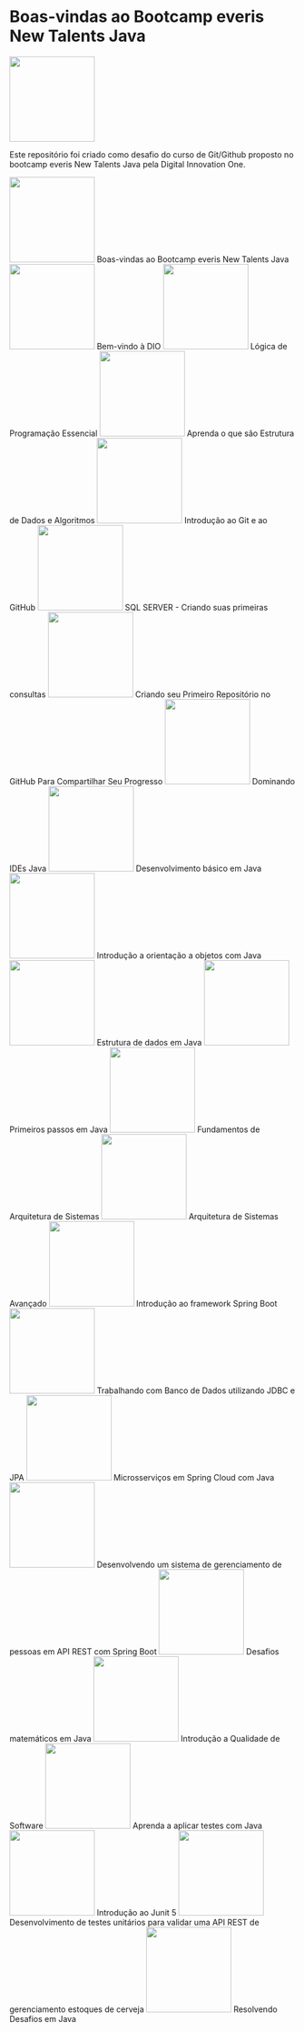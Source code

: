 # Boas-vindas ao Bootcamp everis New Talents Java

<img src="https://hermes.digitalinnovation.one/tracks/f5a03793-694e-49b5-99dd-40e6e951c0b1.png" high="150px" width="150px">

<p>Este repositório foi criado como desafio do curso de Git/Github proposto no bootcamp everis New Talents Java pela Digital Innovation One.</p>

<img src="https://hermes.digitalinnovation.one/courses/badge/bdcad69a-ad20-4777-9838-c6861d116f04.png" high="150px" width="150px">
Boas-vindas ao Bootcamp everis New Talents Java

<img src="https://hermes.digitalinnovation.one/courses/badge/7425308d-fd51-4b5a-b815-abe8c61d2623.png" high="150px" width="150px">
Bem-vindo à DIO

<img src="https://hermes.digitalinnovation.one/courses/badge/88cb0f8d-dcdb-4c7d-a9c5-c56d021a23b1.png" high="150px" width="150px">
Lógica de Programação Essencial

<img src="https://hermes.digitalinnovation.one/courses/badge/6c8dca92-1741-4d75-a54c-b0f6cd56fd6c.png" high="150px" width="150px">
Aprenda o que são Estrutura de Dados e Algoritmos

<img src="https://hermes.digitalinnovation.one/courses/badge/c1f33b18-497b-408b-885f-ee8db71d872b.png" high="150px" width="150px">
Introdução ao Git e ao GitHub

<img src="https://hermes.digitalinnovation.one/courses/badge/a853663a-e20a-4d90-97dc-31ca210920fd.png" high="150px" width="150px">
SQL SERVER - Criando suas primeiras consultas

<img src="https://hermes.digitalinnovation.one/lab_projects/badges/a9699ff3-e9db-435c-8851-8ca794591ccf.png" high="150px" width="150px">
Criando seu Primeiro Repositório no GitHub Para Compartilhar Seu Progresso

<img src="https://hermes.digitalinnovation.one/courses/badge/6c201cba-ff90-4a8e-8b08-77ec0ddcffe1.png" high="150px" width="150px">
Dominando IDEs Java

<img src="https://hermes.digitalinnovation.one/courses/badge/88bb39be-4055-4d4c-ae22-c11c25ca6016.png" high="150px" width="150px">
Desenvolvimento básico em Java

<img src="https://hermes.digitalinnovation.one/courses/badge/bc2c4fe0-3538-4ca0-9e11-3bc1a9a70e83.png" high="150px" width="150px">
Introdução a orientação a objetos com Java

<img src="https://hermes.digitalinnovation.one/courses/badge/7ce0034f-7e1d-4312-9092-5eb2b8d309cb.png" high="150px" width="150px">
Estrutura de dados em Java

<img src="https://hermes.digitalinnovation.one/code_challenge/badge/5fc371d7-2944-4bef-98a2-3341e19b08ab.png" high="150px" width="150px">
Primeiros passos em Java

<img src="https://hermes.digitalinnovation.one/courses/badge/39ffe32f-f748-4905-8d66-6932d45ef77d.png" high="150px" width="150px">
Fundamentos de Arquitetura de Sistemas

<img src="https://hermes.digitalinnovation.one/courses/badge/c0374d9b-3a3b-49a2-9569-805846506ec7.png" high="150px" width="150px">
Arquitetura de Sistemas Avançado

<img src="https://hermes.digitalinnovation.one/courses/badge/1dcc883a-37fa-42a9-a2a1-1cf012ffb34e.png" high="150px" width="150px">
Introdução ao framework Spring Boot

<img src="https://hermes.digitalinnovation.one/courses/badge/98e52508-d41b-455f-9294-2c124cc21510.png" high="150px" width="150px">
Trabalhando com Banco de Dados utilizando JDBC e JPA

<img src="https://hermes.digitalinnovation.one/code_challenge/badge/591131d6-6c62-455a-94cf-3a2a50fb6f86.png" high="150px" width="150px">
Microsserviços em Spring Cloud com Java

<img src="https://hermes.digitalinnovation.one/courses/badge/d934b07f-3f4a-4034-9bcd-bf4b9a6898a1.png" high="150px" width="150px">
Desenvolvendo um sistema de gerenciamento de pessoas em API REST com Spring Boot

<img src="https://hermes.digitalinnovation.one/code_challenge/badge/591131d6-6c62-455a-94cf-3a2a50fb6f86.png" high="150px" width="150px">
Desafios matemáticos em Java

<img src="https://hermes.digitalinnovation.one/courses/badge/d934b07f-3f4a-4034-9bcd-bf4b9a6898a1.png" high="150px" width="150px">
Introdução a Qualidade de Software

<img src="https://hermes.digitalinnovation.one/courses/badge/b8ee0e3e-14f9-4952-884f-3382338f22e3.png" high="150px" width="150px">
Aprenda a aplicar testes com Java

<img src="https://hermes.digitalinnovation.one/courses/badge/59161b2d-8bd3-42f7-a4ed-32d90a6e3d76.png" high="150px" width="150px">
Introdução ao Junit 5

<img src="https://hermes.digitalinnovation.one/lab_projects/badges/9341567d-4aaa-4e1d-ae6e-ba08a9fb297b.png" high="150px" width="150px">
Desenvolvimento de testes unitários para validar uma API REST de gerenciamento estoques de cerveja

<img src="https://hermes.digitalinnovation.one/code_challenge/badge/77984b6b-8919-47e9-bff0-beb96be87ad5.png" high="150px" width="150px">
Resolvendo Desafios em Java




